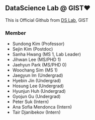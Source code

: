 ## DataScience Lab @ GIST❤️
This is Official Github from [DS Lab](https://sundong.kim/), GIST

### Member
- Sundong Kim (Professor)
- Sejin Kim (Postdoc)
- Sanha Hwang (MS 1, Lab Leader)
- Jihwan Lee (MS/PHD 1)
- Jaehyun Park (MS/PHD 0)
- Woochang Sim (MS 1)
- Jaegyun Im (Undergrad)
- Hyebin Jin (Undergrad)
- Hosung Lee (Undergrad)
- Hyunjun Huh (Undergrad)
- Gyojun Gu (Undergrad)
- Peter Suk (Intern)
- Ana Sofia Mendonca (Intern)
- Tair Djanibekov (Intern)
